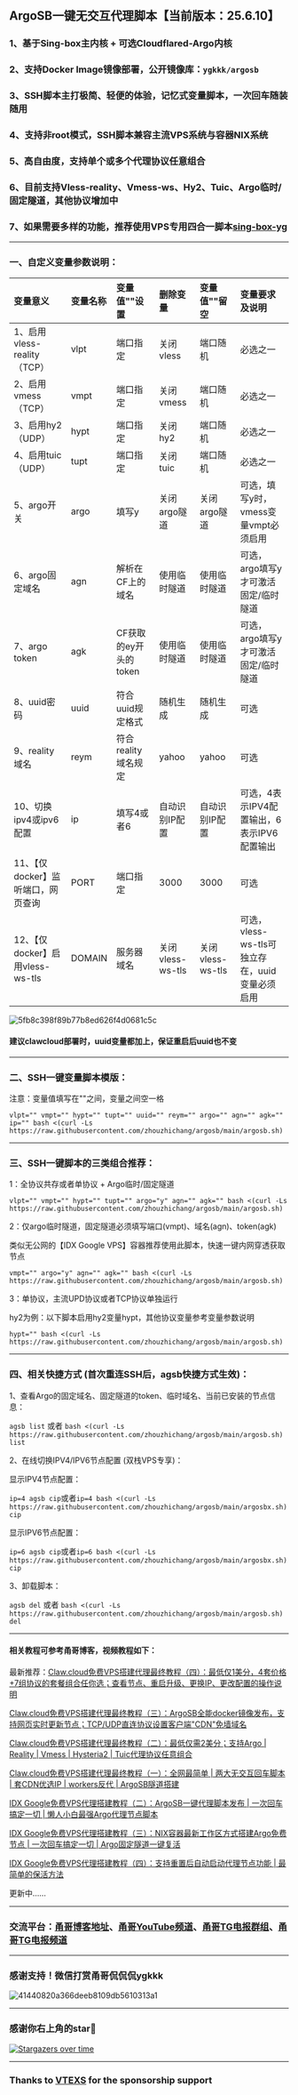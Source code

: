 
## ArgoSB一键无交互代理脚本【当前版本：25.6.10】

### 1、基于Sing-box主内核 + 可选Cloudflared-Argo内核

### 2、支持Docker Image镜像部署，公开镜像库：```ygkkk/argosb```

### 3、SSH脚本主打极简、轻便的体验，记忆式变量脚本，一次回车随装随用

### 4、支持非root模式，SSH脚本兼容主流VPS系统与容器NIX系统

### 5、高自由度，支持单个或多个代理协议任意组合

### 6、目前支持Vless-reality、Vmess-ws、Hy2、Tuic、Argo临时/固定隧道，其他协议增加中

### 7、如果需要多样的功能，推荐使用VPS专用四合一脚本[sing-box-yg](https://github.com/yonggekkk/sing-box-yg)

----------------------------------------------------------

### 一、自定义变量参数说明：

| 变量意义 | 变量名称| 变量值""设置| 删除变量 | 变量值""留空 | 变量要求及说明 |
| :--- | :--- | :--- | :--- | :--- | :--- |
| 1、启用vless-reality（TCP） | vlpt | 端口指定 | 关闭vless | 端口随机 | 必选之一 |
| 2、启用vmess（TCP） | vmpt | 端口指定 | 关闭vmess | 端口随机 | 必选之一 |
| 3、启用hy2（UDP） | hypt | 端口指定 | 关闭hy2 | 端口随机 | 必选之一 |
| 4、启用tuic（UDP） | tupt | 端口指定 | 关闭tuic | 端口随机 | 必选之一 |
| 5、argo开关 | argo | 填写y | 关闭argo隧道 | 关闭argo隧道 | 可选，填写y时，vmess变量vmpt必须启用 |
| 6、argo固定域名 | agn | 解析在CF上的域名 | 使用临时隧道 | 使用临时隧道 | 可选，argo填写y才可激活固定/临时隧道|
| 7、argo token | agk | CF获取的ey开头的token | 使用临时隧道 | 使用临时隧道 | 可选，argo填写y才可激活固定/临时隧道 |
| 8、uuid密码 | uuid | 符合uuid规定格式 | 随机生成 | 随机生成 | 可选 |
| 9、reality域名 | reym | 符合reality域名规定 | yahoo | yahoo | 可选 |
| 10、切换ipv4或ipv6配置 | ip | 填写4或者6 | 自动识别IP配置 | 自动识别IP配置 | 可选，4表示IPV4配置输出，6表示IPV6配置输出 |
| 11、【仅docker】监听端口，网页查询 | PORT | 端口指定 | 3000 | 3000 | 可选 |
| 12、【仅docker】启用vless-ws-tls | DOMAIN | 服务器域名 | 关闭vless-ws-tls | 关闭vless-ws-tls | 可选，vless-ws-tls可独立存在，uuid变量必须启用 |

![5fb8c398f89b77b8ed626f4d0681c5c](https://github.com/user-attachments/assets/eedcb804-cac2-42b5-bafe-3cdfbb06acb7)

#### 建议clawcloud部署时，uuid变量都加上，保证重启后uuid也不变

----------------------------------------------------------

### 二、SSH一键变量脚本模版：

注意：变量值填写在""之间，变量之间空一格

```
vlpt="" vmpt="" hypt="" tupt="" uuid="" reym="" argo="" agn="" agk="" ip="" bash <(curl -Ls https://raw.githubusercontent.com/zhouzhichang/argosb/main/argosb.sh)
```

----------------------------------------------------------

### 三、SSH一键脚本的三类组合推荐：

1：全协议共存或者单协议 + Argo临时/固定隧道
```
vlpt="" vmpt="" hypt="" tupt="" argo="y" agn="" agk="" bash <(curl -Ls https://raw.githubusercontent.com/zhouzhichang/argosb/main/argosb.sh)
```

2：仅argo临时隧道，固定隧道必须填写端口(vmpt)、域名(agn)、token(agk)

类似无公网的【IDX Google VPS】容器推荐使用此脚本，快速一键内网穿透获取节点

```
vmpt="" argo="y" agn="" agk="" bash <(curl -Ls https://raw.githubusercontent.com/zhouzhichang/argosb/main/argosb.sh)
```

3：单协议，主流UPD协议或者TCP协议单独运行

hy2为例：以下脚本启用hy2变量hypt，其他协议变量参考变量参数说明

```
hypt="" bash <(curl -Ls https://raw.githubusercontent.com/zhouzhichang/argosb/main/argosb.sh)
```

---------------------------------------------------------

### 四、相关快捷方式 (首次重连SSH后，agsb快捷方式生效)：

 1、查看Argo的固定域名、固定隧道的token、临时域名、当前已安装的节点信息：

```agsb list``` 或者 ```bash <(curl -Ls https://raw.githubusercontent.com/zhouzhichang/argosb/main/argosb.sh) list```


 2、在线切换IPV4/IPV6节点配置 (双栈VPS专享)：

显示IPV4节点配置：

```ip=4 agsb cip```或者```ip=4 bash <(curl -Ls https://raw.githubusercontent.com/zhouzhichang/argosb/main/argosbx.sh) cip```

显示IPV6节点配置：

```ip=6 agsb cip```或者```ip=6 bash <(curl -Ls https://raw.githubusercontent.com/zhouzhichang/argosb/main/argosbx.sh) cip```

 3、卸载脚本：

```agsb del``` 或者 ```bash <(curl -Ls https://raw.githubusercontent.com/zhouzhichang/argosb/main/argosb.sh) del```

----------------------------------------------------------


#### 相关教程可参考甬哥博客，视频教程如下：

最新推荐：[Claw.cloud免费VPS搭建代理最终教程（四）：最低仅1美分，4套价格+7组协议的套餐组合任你选；查看节点、重启升级、更换IP、更改配置的操作说明](https://youtu.be/xOQV_E1-C84)

[Claw.cloud免费VPS搭建代理最终教程（三）：ArgoSB全能docker镜像发布，支持网页实时更新节点；TCP/UDP直连协议设置客户端"CDN"免墙域名](https://youtu.be/JEXyj9UoMzU)

[Claw.cloud免费VPS搭建代理最终教程（二）：最低仅需2美分；支持Argo | Reality | Vmess | Hysteria2 | Tuic代理协议任意组合](https://youtu.be/NnuMgnJqon8)

[Claw.cloud免费VPS搭建代理最终教程（一）：全网最简单 | 两大无交互回车脚本 | 套CDN优选IP | workers反代 | ArgoSB隧道搭建](https://youtu.be/Esofirx8xrE)

[IDX Google免费VPS代理搭建教程（二）：ArgoSB一键代理脚本发布 | 一次回车搞定一切 | 懒人小白最强Argo代理节点脚本](https://youtu.be/OoXJ_jxoEyY)

[IDX Google免费VPS代理搭建教程（三）：NIX容器最新工作区方式搭建Argo免费节点 | 一次回车搞定一切 | Argo固定隧道一键复活](https://youtu.be/0I5eI1KKx08)

[IDX Google免费VPS代理搭建教程（四）：支持重置后自动启动代理节点功能 | 最简单的保活方法](https://youtu.be/EGrz6Wvevqc)

更新中……

----------------------------------------------------------

### 交流平台：[甬哥博客地址](https://ygkkk.blogspot.com)、[甬哥YouTube频道](https://www.youtube.com/@ygkkk)、[甬哥TG电报群组](https://t.me/+jZHc6-A-1QQ5ZGVl)、[甬哥TG电报频道](https://t.me/+DkC9ZZUgEFQzMTZl)

----------------------------------------------------------
### 感谢支持！微信打赏甬哥侃侃侃ygkkk
![41440820a366deeb8109db5610313a1](https://github.com/user-attachments/assets/e5b1f2c0-bd2c-4b8f-8cda-034d3c8ef73f)

----------------------------------------------------------
### 感谢你右上角的star🌟
[![Stargazers over time](https://starchart.cc/yonggekkk/ArgoSB.svg)](https://starchart.cc/yonggekkk/ArgoSB)

----------------------------------------------------------

### Thanks to [VTEXS](https://console.vtexs.com/?affid=1558) for the sponsorship support
